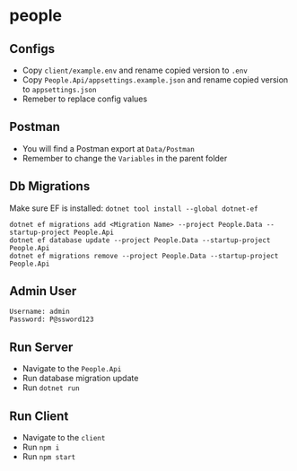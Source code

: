 # people

## Configs
- Copy `client/example.env` and rename copied version to `.env`
- Copy `People.Api/appsettings.example.json` and rename copied version to `appsettings.json`
- Remeber to replace config values

## Postman
- You will find a Postman export at `Data/Postman`
- Remember to change the `Variables` in the parent folder

## Db Migrations
Make sure EF is installed: `dotnet tool install --global dotnet-ef`
```
dotnet ef migrations add <Migration Name> --project People.Data --startup-project People.Api
dotnet ef database update --project People.Data --startup-project People.Api
dotnet ef migrations remove --project People.Data --startup-project People.Api
```

## Admin User
```
Username: admin
Password: P@ssword123
```

## Run Server
- Navigate to the `People.Api`
- Run database migration update
- Run `dotnet run`

## Run Client
- Navigate to the `client`
- Run `npm i`
- Run `npm start`